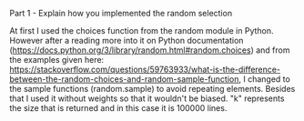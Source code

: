 Part 1 - Explain how you implemented the random selection

At first I used the choices function from the random module in Python. However after a reading more into it on Python documentation (https://docs.python.org/3/library/random.html#random.choices) and from the examples given here: https://stackoverflow.com/questions/59763933/what-is-the-difference-between-the-random-choices-and-random-sample-function, I changed to the sample functions (random.sample) to avoid repeating elements. Besides that I used it without weights so that it wouldn't be biased. "k" represents the size that is returned and in this case it is 100000 lines.

